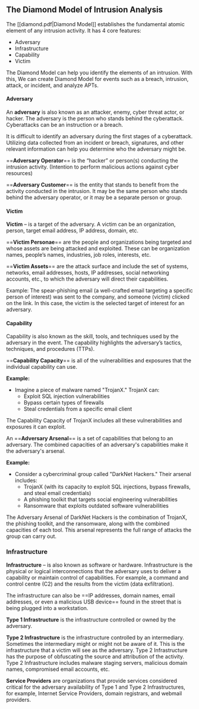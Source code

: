 ## The Diamond Model of Intrusion Analysis

The [[diamond.pdf|Diamond Model]] establishes the fundamental atomic element of any intrusion activity. It has 4 core features:

- Adversary
- Infrastructure
- Capability
- Victim

The Diamond Model can help you identify the elements of an intrusion. With this, We can create Diamond Model for events such as a breach, intrusion, attack, or incident, and analyze APTs.

#### Adversary

An **adversary** is also known as an attacker, enemy, cyber threat actor, or hacker. The adversary is the person who stands behind the cyberattack. Cyberattacks can be an instruction or a breach.

It is difficult to identify an adversary during the first stages of a cyberattack. Utilizing data collected from an incident or breach, signatures, and other relevant information can help you determine who the adversary might be.

==**Adversary Operator**== is the “hacker” or person(s) conducting the intrusion activity. (Intention to perform malicious actions against cyber resources)

==**Adversary Customer**== is the entity that stands to benefit from the activity conducted in the intrusion. It may be the same person who stands behind the adversary operator, or it may be a separate person or group.

#### Victim

**Victim** – is a target of the adversary. A victim can be an organization, person, target email address, IP address, domain, etc.

==**Victim Personae**== are the people and organizations being targeted and whose assets are being attacked and exploited. These can be organization names, people’s names, industries, job roles, interests, etc.

==**Victim Assets**== are the attack surface and include the set of systems, networks, email addresses, hosts, IP addresses, social networking accounts, etc., to which the adversary will direct their capabilities.

Example: The spear-phishing email (a well-crafted email targeting a specific person of interest) was sent to the company, and someone (victim) clicked on the link. In this case, the victim is the selected target of interest for an adversary.

#### Capability

Capability is also known as the skill, tools, and techniques used by the adversary in the event. The capability highlights the adversary’s tactics, techniques, and procedures (TTPs).

==**Capability Capacity**== is all of the vulnerabilities and exposures that the individual capability can use. 

**Example:**

- Imagine a piece of malware named "TrojanX." TrojanX can:
    - Exploit SQL injection vulnerabilities
    - Bypass certain types of firewalls
    - Steal credentials from a specific email client

The Capability Capacity of TrojanX includes all these vulnerabilities and exposures it can exploit.

An ==**Adversary Arsenal**== is a set of capabilities that belong to an adversary. The combined capacities of an adversary's capabilities make it the adversary's arsenal.

**Example:**

- Consider a cybercriminal group called "DarkNet Hackers." Their arsenal includes:
    - TrojanX (with its capacity to exploit SQL injections, bypass firewalls, and steal email credentials)
    - A phishing toolkit that targets social engineering vulnerabilities
    - Ransomware that exploits outdated software vulnerabilities

The Adversary Arsenal of DarkNet Hackers is the combination of TrojanX, the phishing toolkit, and the ransomware, along with the combined capacities of each tool. This arsenal represents the full range of attacks the group can carry out.

### Infrastructure

**Infrastructure** – is also known as software or hardware. Infrastructure is the physical or logical interconnections that the adversary uses to deliver a capability or maintain control of capabilities. For example, a command and control centre (C2) and the results from the victim (data exfiltration).

The infrastructure can also be ==IP addresses, domain names, email addresses, or even a malicious USB device== found in the street that is being plugged into a workstation. 

**Type 1 Infrastructure** is the infrastructure controlled or owned by the adversary. 

**Type 2 Infrastructure** is the infrastructure controlled by an intermediary. Sometimes the intermediary might or might not be aware of it. This is the infrastructure that a victim will see as the adversary. Type 2 Infrastructure has the purpose of obfuscating the source and attribution of the activity. Type 2 Infrastructure includes malware staging servers, malicious domain names, compromised email accounts, etc.

**Service Providers** are organizations that provide services considered critical for the adversary availability of Type 1 and Type 2 Infrastructures, for example, Internet Service Providers, domain registrars, and webmail providers.